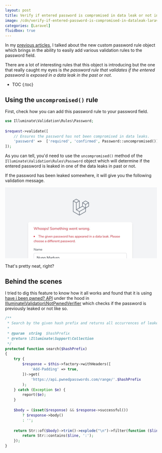 ```yaml
---
layout: post
title: Verify if entered password is compromised in data leak or not in Laravel 8.x
image: /cdn/verify-if-entered-password-is-compromised-in-dataleak-laravel-8x.png
categories: [Laravel]
fluidbox: true
---
```


In my [previous articles](/the-new-custom-password-rule-object-in-laravel-8x/), I talked about the new custom password rule object which brings in the ability to easily add various validation rules to the password field.

There are a lot of interesting rules that this object is introducing but the one that really caught my eyes is *the password rule that validates if the entered password is exposed in a data leak in the past or not*.

* TOC
{:toc}

## Using the `uncompromised()` rule

First, check how you can add this password rule to your password field.

```php
use Illuminate\Validation\Rules\Password;

$request->validate([
    // Ensures the password has not been compromised in data leaks.
    'password' =>  ['required', 'confirmed', Password::uncompromised()],
]);
```

As you can tell, you'd need to use the `uncompromised()` method of the `Illuminate\Validation\Rules\Password` object which will determine if the entered password is leaked in one of the data leaks in past or not.

If the password has been leaked somewhere, it will give you the following validation message.

[![](/images/laravel-password-data-leak-validation.jpeg)](/images/laravel-password-data-leak-validation.jpeg)

That's pretty neat, right?

## Behind the scenes

I tried to dig this feature to know how it all works and found that it is using [have i been pwned? API](https://haveibeenpwned.com/API/v3) under the hood in [Illuminate\Validation\NotPwnedVerifier](https://github.com/laravel/framework/blob/c5d57a7dbad9e3495e2e569d1aad17bb797ee969/src/Illuminate/Validation/NotPwnedVerifier.php) which checks if the password is previously leaked or not like so.

```php
/**
 * Search by the given hash prefix and returns all occurrences of leaked passwords.
 *
 * @param  string  $hashPrefix
 * @return \Illuminate\Support\Collection
 */
protected function search($hashPrefix)
{
    try {
        $response = $this->factory->withHeaders([
            'Add-Padding' => true,
        ])->get(
            'https://api.pwnedpasswords.com/range/'.$hashPrefix
        );
    } catch (Exception $e) {
        report($e);
    }

    $body = (isset($response) && $response->successful())
        ? $response->body()
        : '';

    return Str::of($body)->trim()->explode("\n")->filter(function ($line) {
        return Str::contains($line, ':');
    });
}
```